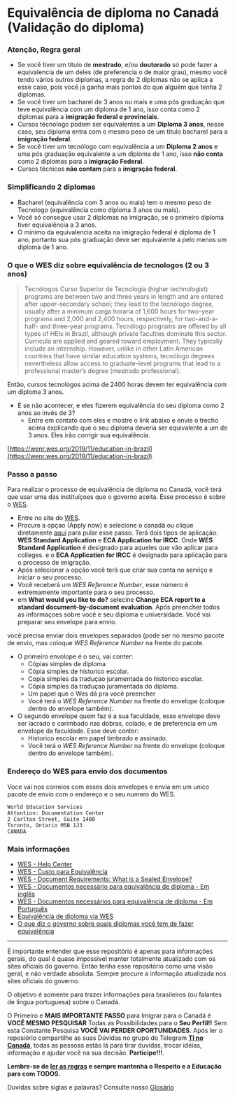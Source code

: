 # Equivalência de diploma no Canadá (Validação do diploma)

### Atenção, Regra geral
- Se você tiver um titulo de **mestrado**, e/ou **doutorado** só pode fazer a equivalencia de um deles (de preferencia o de maior grau), mesmo você tendo vários outros diplomas, a regra de 2 diplomas não se aplica a esse caso, pois você ja ganha mais pontos do que alguém que tenha 2 diplomas.
- Se você tiver um bacharel de 3 anos ou mais e uma pós graduação que teve equivalência com um diploma de 1 ano, isso conta como 2 diplomas para a **imigração federal e provinciais**.
- Cursos técnologo podem ser equivalentes a um **Diploma 3 anos**, nesse caso, seu diploma entra com o mesmo peso de um titulo bacharel para a **imigração federal**.
- Se você tiver um tecnólogo com equivalência a um **Diploma 2 anos** e uma pós graduação equivalente a um diploma de 1 ano, isso **não conta** como 2 diplomas para a **imigração Federal**.
- Cursos técnicos **não contam** para a **imigração federal**.

### Simplificando 2 diplomas
- Bacharel (equivalência com 3 anos ou mais) tem o mesmo peso de Tecnologo (equivalência como diploma 3 anos ou mais).
- Você só consegue usar 2 diplomas na imigração, se o primeiro diploma tiver equivalência a 3 anos.
- O minimo da equivalencia aceita na imigração federal é diploma de 1 ano, portanto sua pós graduação deve ser equivalente a pelo menos um diploma de 1 ano.

### O que o WES diz sobre equivalência de tecnologos (2 ou 3 anos)
> Tecnólogos
Curso Superior de Tecnologia (higher technologist) programs are between two and three years in length and are entered after upper-secondary school; they lead to the tecnólogo degree, usually after a minimum carga horaria of 1,600 hours for two-year programs and 2,000 and 2,400 hours, respectively, for two-and-a-half- and three-year programs. Tecnólogo programs are offered by all types of HEIs in Brazil, although private faculties dominate this sector. Curricula are applied and geared toward employment. They typically include an internship. However, unlike in other Latin American countries that have similar education systems, tecnólogo degrees nevertheless allow access to graduate-level programs that lead to a professional master’s degree (mestrado professional).

Então, cursos tecnologos acima de 2400 horas devem ter equivalência com um diploma 3 anos.

- E se não acontecer, e eles fizerem equivalência do seu diploma como 2 anos ao invés de 3?
  - Entre em contato com eles e mostre o link abaixo e envie o trecho acima explicando que o seu diploma deveria ser equivalente a um de 3 anos. Eles irão corrigir sua equivalência.

[https://wenr.wes.org/2019/11/education-in-brazil](https://wenr.wes.org/2019/11/education-in-brazil)


### Passo a passo
Para realizar o processo de equivalência de diploma no Canadá, você terá que usar uma das instituíçoes que o governo aceita.
Esse processo é sobre o [WES](https://www.wes.org/ca/).

- Entre no site do [WES](https://www.wes.org/ca/).
- Procure a opçao (Apply now) e selecione o canadá ou clique diretamente [aqui](https://applications.wes.org/createaccount/home/select-eval-type) para pular esse passo.
Terá dois tipos de aplicação:  **WES Standard Application** e **ECA Application for IRCC**. Onde **WES Standard Application** é designado para aqueles que vão aplicar para colleges. e o **ECA Application for IRCC** é designado para aplicação para o processo de imigração.
- Após selecionar a opção você terá que criar sua conta no serviço e iniciar o seu processo.
- Você receberá um *WES Reference Number*, esse número é extremamente importante para o seu processo.
- em **What would you like to do?** selecine **Change ECA report to a standard document-by-document evaluation**.
Após preencher todos as informaçoes sobre você e seu diploma e universidade. 
Você vai preparar seu envelope para envio.  

você precisa enviar dois envelopes separados (pode ser no mesmo pacote de envio, mas coloque *WES Reference Number* na frente do pacote.
* O primeiro envolope é o seu, vai conter: 
  * Cópias simples de diploma 
  * Cópia simples de historico escolar.
  * Copia simples da traduçao juramentada do historico escolar.
  * Cópia simples da traduçao juramentada do diploma. 
  * Um papel que o Wes dá pra você preencher 
  * Você terá o *WES Reference Number* na frente do envelope (coloque dentro do envelope também).
* O segundo envelope quem faz é a sua faculdade, esse envelope deve ser lacrado e carimbado nas dobras, colado, e de preferencia em um envelope da faculdade. Esse deve conter:
  * Historico escolar em papel timbrado e assinado. 
  * Você terá o *WES Reference Number* na frente do envelope (coloque dentro do envelope também).
 
### Endereço do WES para envio dos documentos
Voce vai nos correios com esses dois envelopes e envia em um unico pacote de envio com o endereço e o seu numero do WES.

```
World Education Services
Attention: Documentation Center
2 Carlton Street, Suite 1400
Toronto, Ontario M5B 1J3
CANADA
```

### Mais informações
* [WES - Help Center](https://www.wes.org/help#/path/Applying-to-WES/)
* [WES - Custo para Equivalência](https://www.wes.org/evaluations-and-fees/immigration/)
* [WES - Document Requirements: What is a Sealed Envelope?](https://www.youtube.com/watch?v=_dmkibY8DPk&t=4s)
* [WES - Documentos necessário para equivalência de diploma - Em inglês](https://www.wes.org/ca/required-documents/)
* [WES - Documentos necessários para equivalência de diploma - Em Português](https://applications.wes.org/required/brazil.asp?ctry=ca)
* [Equivalência de diploma via WES](https://vainevar.wordpress.com/2017/04/27/equivalencia-de-diploma-via-wes/)
* [O que diz o governo sobre quais diplomas você tem de fazer equivalência](https://www.canada.ca/en/immigration-refugees-citizenship/services/immigrate-canada/express-entry/documents/education-assessed/who.html)


---
É importante entender que esse repositório é apenas para informações gerais, do qual é quase impossivel manter totalmente atualizado com os sites oficiais do governo. Então tenha esse repositório como uma visão geral, e não verdade absoluta. Sempre procure a informação atualizada nos sites oficiais do governo. 

O objetivo é somente para trazer informações para brasileiros (ou falantes de lingua portuguesa) sobre o Canadá. 

O Primeiro e **MAIS IMPORTANTE PASSO** para Imigrar para o Canadá é **VOCÊ MESMO PESQUISAR** Todas as Possibilidades para o **Seu Perfil!!**
Sem esta Constante Pesquisa **VOCÊ VAI PERDER OPORTUNIDADES**.
Após ler o reposiório compartilhe as suas Dúvidas no grupo do Telegram **[TI no Canadá](https://t.me/ti_no_canada)**, todas as pessoas estão lá para tirar duvidas, trocar idéias, informação e ajudar você na sua decisão. **Participe!!!**.

**Lembre-se de [ler as regras](https://github.com/ti-no-canada/imigracao-para-o-canada/blob/master/regras-do-grupo.md) e sempre mantenha o Respeito e a Educação para com TODOS.**

Duvidas sobre siglas e palavras? Consulte nosso [Glosário](https://github.com/ti-no-canada/imigracao-para-o-canada/blob/master/glossario.md)
